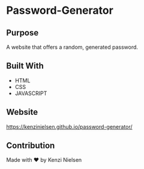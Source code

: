 # Password-Generator

## Purpose
A website that offers a random, generated password.

## Built With
* HTML
* CSS
* JAVASCRIPT

## Website
https://kenzinielsen.github.io/password-generator/

## Contribution
Made with ❤️ by Kenzi Nielsen


